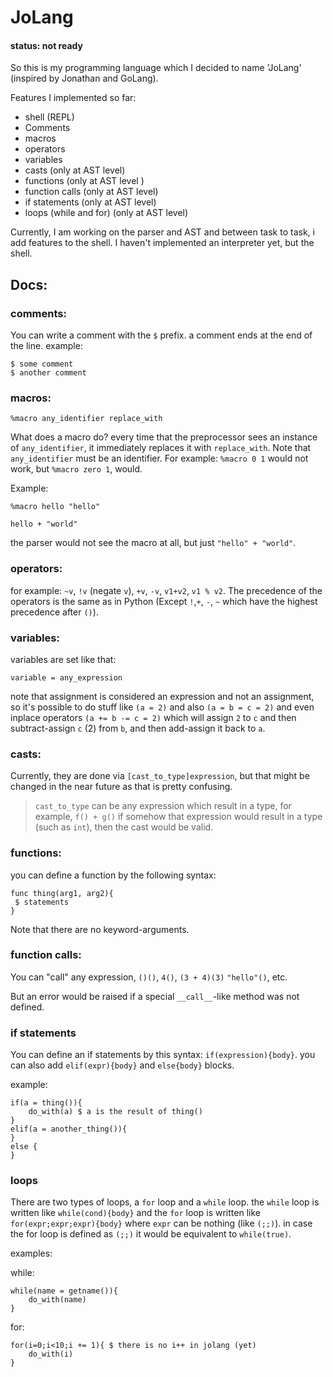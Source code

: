 # JoLang
#### status: not ready

So this is my programming language which I decided to name 'JoLang' (inspired by Jonathan and GoLang).

Features I implemented so far:
- shell (REPL)
- Comments
- macros
- operators
- variables
- casts (only at AST level)
- functions (only at AST level )
- function calls (only at AST level)
- if statements (only at AST level)
- loops (while and for) (only at AST level)

Currently, I am working on the parser and AST and between task to task, i add features to the shell.
I haven't implemented an interpreter yet, but the shell.

## Docs:

### comments:
You can write a comment with the `$` prefix. a comment ends at the end of the line.
example:

```
$ some comment
$ another comment
```

### macros:
`%macro any_identifier replace_with`

What does a macro do? every time that the preprocessor sees an instance of
`any_identifier`, it immediately replaces it with `replace_with`.
Note that `any_identifier` must be an identifier.
For example: `%macro 0 1` would not work, but `%macro zero 1`, would.

Example:

`%macro hello "hello"`

`hello + "world"`

the parser would not see the macro at all, but just `"hello" + "world"`.

### operators:
for example: `~v`, `!v` (negate `v`), `+v`, `-v`, `v1+v2`, `v1 % v2`.
The precedence of the operators is the same as in Python (Except `!`,`+`, `-`, `~` which have the highest precedence after `()`).

### variables:
variables are set like that: 

`variable = any_expression`

note that assignment is considered an expression and not an assignment, 
so it's possible to do stuff like `(a = 2)` and also `(a = b = c = 2)` and even
inplace operators `(a += b -= c = 2)` which will assign `2` to `c`
and then subtract-assign `c` (2) from `b`, and then add-assign it back to `a`.


### casts:
Currently, they are done via `[cast_to_type]expression`,
but that might be changed in the near future as
that is pretty confusing.
> `cast_to_type` can be any expression which result in a type,
> for example, `f() + g()` if somehow that expression would result
> in a type (such as `int`), then the cast would be valid.

### functions:
you can define a function by the following syntax:

```
func thing(arg1, arg2){
 $ statements
}
```

Note that there are no keyword-arguments.

### function calls:
You can "call" any expression, `()()`, `4()`, `(3 + 4)(3)` `"hello"()`, etc.

But an error would be raised if a special `__call__`-like method was not defined.

### if statements
You can define an if statements by this syntax: `if(expression){body}`.
you can also add `elif(expr){body}` and `else{body}` blocks.

example:

```
if(a = thing()){
    do_with(a) $ a is the result of thing()
}
elif(a = another_thing()){
}
else {
}
```

### loops

There are two types of loops, a `for` loop and a `while` loop.
the `while` loop is written like `while(cond){body}` and the `for` loop
is written like `for(expr;expr;expr){body}` where `expr` can be nothing (like `(;;)`).
in case the for loop is defined as `(;;)` it would be equivalent to `while(true)`.

examples:

while:
```
while(name = getname()){
    do_with(name)
}
```
for:
```
for(i=0;i<10;i += 1){ $ there is no i++ in jolang (yet)
    do_with(i)
}
```
